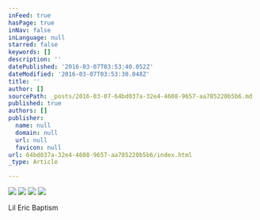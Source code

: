 ```yaml
---
inFeed: true
hasPage: true
inNav: false
inLanguage: null
starred: false
keywords: []
description: ''
datePublished: '2016-03-07T03:53:40.052Z'
dateModified: '2016-03-07T03:53:30.048Z'
title: ''
author: []
sourcePath: _posts/2016-03-07-64bd037a-32e4-4608-9657-aa785220b5b6.md
published: true
authors: []
publisher:
  name: null
  domain: null
  url: null
  favicon: null
url: 64bd037a-32e4-4608-9657-aa785220b5b6/index.html
_type: Article

---
```

![](https://s3-us-west-2.amazonaws.com/the-grid-img/p/12907c6f00e750833ab5864dbba2d714c2552a82.jpg)
![](https://the-grid-user-content.s3-us-west-2.amazonaws.com/f4ec9930-e577-4a05-9036-0391217e58e9.jpg)
![](https://the-grid-user-content.s3-us-west-2.amazonaws.com/900eba6f-fbfa-4d74-9a64-01b0c5c2d8c1.jpg)
![](https://the-grid-user-content.s3-us-west-2.amazonaws.com/c438831f-3fd8-4e01-9aba-ea643cd29e9e.jpg)

Lil Eric Baptism